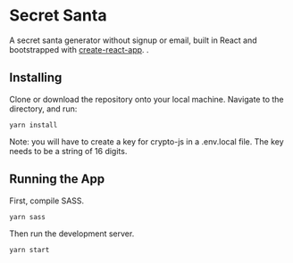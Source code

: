 # Secret Santa
A secret santa generator without signup or email, built in React and bootstrapped with [create-react-app](https://github.com/facebook/create-react-app).
. 

## Installing
Clone or download the repository onto your local machine. Navigate to the directory, and run:

```
yarn install
```

Note: you will have to create a key for crypto-js in a .env.local file. The key needs to be a string of 16 digits. 

## Running the App
First, compile SASS.

```
yarn sass
```

Then run the development server.

```
yarn start
```
